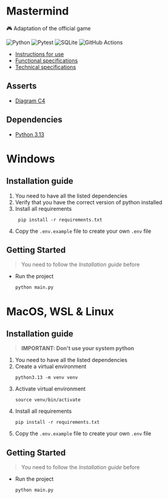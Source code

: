 # Mastermind

🎮 Adaptation of the official game

![Python](https://img.shields.io/badge/python-3670A0?style=for-the-badge&logo=python&logoColor=ffdd54)
![Pytest](https://img.shields.io/badge/pytest-%23ffffff.svg?style=for-the-badge&logo=pytest&logoColor=2f9fe3)
![SQLite](https://img.shields.io/badge/sqlite-%2307405e.svg?style=for-the-badge&logo=sqlite&logoColor=white)
![GitHub Actions](https://img.shields.io/badge/github%20actions-%232671E5.svg?style=for-the-badge&logo=githubactions&logoColor=white)

* [Instructions for use](docs/instructions-for-use.md)
* [Functional specifications](docs/functional-specifications.md)
* [Technical specifications](docs/technical-specifications.md)

## Asserts

- [Diagram C4](docs/diagram-c4.md)

## Dependencies

- [Python 3.13](https://www.python.org/)

# Windows

## Installation guide

1. You need to have all the listed dependencies
2. Verify that you have the correct version of python installed
3. Install all requirements
   ```shell
    pip install -r requirements.txt
    ```
4. Copy the `.env.example` file to create your own `.env` file

## Getting Started

> You need to follow the _Installation guide_ before

* Run the project
    ```shell
    python main.py
    ```

# MacOS, WSL & Linux

## Installation guide

> **IMPORTANT: Don't use your system python**

1. You need to have all the listed dependencies
2. Create a virtual environment
    ```shell
    python3.13 -m venv venv
    ```
3. Activate virtual environment
    ```shell
    source venv/bin/activate
    ```
4. Install all requirements
    ```shell
    pip install -r requirements.txt
    ```
5. Copy the `.env.example` file to create your own `.env` file

## Getting Started

> You need to follow the _Installation guide_ before

* Run the project
   ```shell
   python main.py
   ```

[//]: # (PROCEDURE2)
